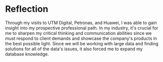 # Reflection
Through my visits to UTM Digital, Petronas, and Huawei, I was able to gain insight into my prospective professional path. In my industry, it's crucial for me to sharpen my critical thinking and communication abilities since we must respond to client demands and showcase the company's products in the best possible light. Since we will be working with large data and finding solutions for all of the data's issues, it also forced me to expand my database knowledge. 
